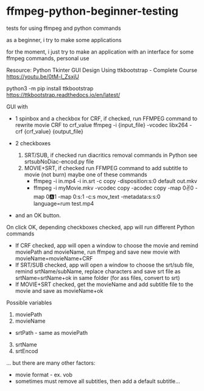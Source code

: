 # ffmpeg-python-beginner-testing
tests for using ffmpeg and python commands

as a beginner, i try to make some applications

for the moment, i just try to make an application
with an interface for some ffmpeg commands,
personal use

Resource:
Python Tkinter GUI Design Using ttkbootstrap - Complete Course
https://youtu.be/0tM-l_ZsxjU

python3 -m pip install ttkbootstrap
https://ttkbootstrap.readthedocs.io/en/latest/

GUI with 
* 1 spinbox and a checkbox for CRF, if checked, run FFMPEG command to rewrite movie CRF to crf_value
    ffmpeg -i {input_file} -vcodec libx264 -crf {crf_value} {output_file}
* 2 checkboxes
     1. SRT/SUB, if checked run diacritics removal commands in Python
    see srtsubNoDiac-encod.py file
     2. MOVIE+SRT, if checked run FFMPEG command to add subtitle to movie (not burn)
     maybe one of these commands
        - ffmpeg -i in.mp4 -i in.srt -c copy -disposition:s:0 default out.mkv
        - ffmpeg -i myMovie.mkv -vcodec copy -acodec copy -map 0:v:0 -map 0:a:1 -map 0:s:1 -c:s mov_text -metadata:s:s:0 language=rum test.mp4

* and an OK button.

On click OK, depending checkboxes checked, app will run different Python commands
- If CRF checked, app will open a window to choose the movie and remind moviePath and movieName, run ffmpeg and save new movie with movieName=movieName+CRF
- If SRT/SUB checked, app will open a window to choose the srt/sub file, remind srtName/subName, replace characters and save srt file as srtName=srtName+ok in same folder (for ass files, convert to srt)
- If MOVIE+SRT checked, get the movieName and add subtitle file to the movie and save as movieName+ok


Possible variables
1. moviePath
2. movieName
-   srtPath - same as moviePath
3. srtName
4. srtEncod

... but there are many other factors:
   - movie format - ex. vob
   - sometimes must remove all subtitles, then add a default subtitle...
